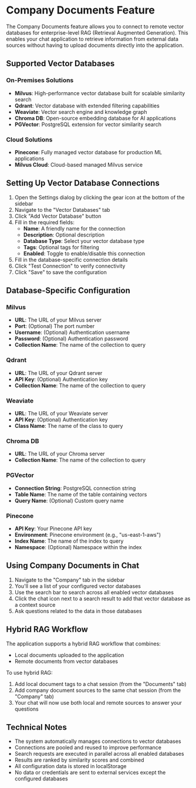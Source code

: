 # Company Documents Feature

The Company Documents feature allows you to connect to remote vector databases for enterprise-level RAG (Retrieval Augmented Generation). This enables your chat application to retrieve information from external data sources without having to upload documents directly into the application.

## Supported Vector Databases

### On-Premises Solutions
- **Milvus**: High-performance vector database built for scalable similarity search
- **Qdrant**: Vector database with extended filtering capabilities
- **Weaviate**: Vector search engine and knowledge graph
- **Chroma DB**: Open-source embedding database for AI applications
- **PGVector**: PostgreSQL extension for vector similarity search

### Cloud Solutions
- **Pinecone**: Fully managed vector database for production ML applications
- **Milvus Cloud**: Cloud-based managed Milvus service

## Setting Up Vector Database Connections

1. Open the Settings dialog by clicking the gear icon at the bottom of the sidebar
2. Navigate to the "Vector Databases" tab
3. Click "Add Vector Database" button
4. Fill in the required fields:
   - **Name**: A friendly name for the connection
   - **Description**: Optional description
   - **Database Type**: Select your vector database type
   - **Tags**: Optional tags for filtering
   - **Enabled**: Toggle to enable/disable this connection
5. Fill in the database-specific connection details
6. Click "Test Connection" to verify connectivity
7. Click "Save" to save the configuration

## Database-Specific Configuration

### Milvus
- **URL**: The URL of your Milvus server
- **Port**: (Optional) The port number
- **Username**: (Optional) Authentication username
- **Password**: (Optional) Authentication password
- **Collection Name**: The name of the collection to query

### Qdrant
- **URL**: The URL of your Qdrant server
- **API Key**: (Optional) Authentication key
- **Collection Name**: The name of the collection to query

### Weaviate
- **URL**: The URL of your Weaviate server
- **API Key**: (Optional) Authentication key
- **Class Name**: The name of the class to query

### Chroma DB
- **URL**: The URL of your Chroma server
- **Collection Name**: The name of the collection to query

### PGVector
- **Connection String**: PostgreSQL connection string
- **Table Name**: The name of the table containing vectors
- **Query Name**: (Optional) Custom query name

### Pinecone
- **API Key**: Your Pinecone API key
- **Environment**: Pinecone environment (e.g., "us-east-1-aws")
- **Index Name**: The name of the index to query
- **Namespace**: (Optional) Namespace within the index

## Using Company Documents in Chat

1. Navigate to the "Company" tab in the sidebar
2. You'll see a list of your configured vector databases
3. Use the search bar to search across all enabled vector databases
4. Click the chat icon next to a search result to add that vector database as a context source
5. Ask questions related to the data in those databases

## Hybrid RAG Workflow

The application supports a hybrid RAG workflow that combines:
- Local documents uploaded to the application
- Remote documents from vector databases

To use hybrid RAG:
1. Add local document tags to a chat session (from the "Documents" tab)
2. Add company document sources to the same chat session (from the "Company" tab)
3. Your chat will now use both local and remote sources to answer your questions

## Technical Notes

- The system automatically manages connections to vector databases
- Connections are pooled and reused to improve performance
- Search requests are executed in parallel across all enabled databases
- Results are ranked by similarity scores and combined
- All configuration data is stored in localStorage
- No data or credentials are sent to external services except the configured databases 